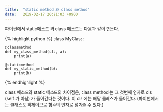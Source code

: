 ```yaml
---
title:  "static method 와 class method"
date:   2019-02-17 20:21:03 +0900
---
```



파이썬에서 static메소드 와 class 메소드는 다음과 같이 만든다.

{% highlight python %}
class MyClass:

    @classmethod
    def my_class_method(cls, a):
        print(a)

    @staticmethod
    def my_static_method(b):
        print(b)

{% endhighlight %}

class 메소드와 static 메소드의 차이점은, class method 는 그 첫번째 인자로
cls (self 가 아님) 가 들어간다는 것이다. 이 cls 에는 해당 클래스가 들어간다.
(파이썬에서는 클래스도 객체이므로 함수의 인자로 넘겨줄 수 있다.) 














